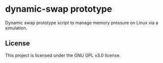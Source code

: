 # dynamic-swap prototype
Dynamic swap prototype script to manage memory pressure on Linux via a simulation.
## License
This project is licensed under the GNU GPL v3.0 license. 
